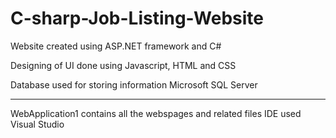 # C-sharp-Job-Listing-Website

Website created using ASP.NET framework and C#

Designing of UI done using Javascript, HTML and CSS

Database used for storing information Microsoft SQL Server

**************
WebApplication1 contains all the webspages and related files
IDE used Visual Studio
